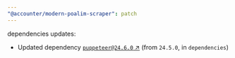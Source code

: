 ```yaml
---
"@accounter/modern-poalim-scraper": patch
---
```

dependencies updates:
  - Updated dependency [`puppeteer@24.6.0` ↗︎](https://www.npmjs.com/package/puppeteer/v/24.6.0) (from `24.5.0`, in `dependencies`)
